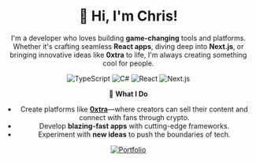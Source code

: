 <div align="center" >


# 👋 Hi, I'm Chris!

I'm a developer who loves building **game-changing** tools and platforms. Whether it's crafting seamless **React apps**, diving deep into **Next.js**, or bringing innovative ideas like **0xtra** to life, I'm always creating something cool for people.  

![TypeScript](https://img.shields.io/badge/TypeScript-3178C6?style=flat&logo=typescript&logoColor=white)
![C#](https://img.shields.io/badge/C%23-239120?style=flat&logo=c-sharp&logoColor=white)
![React](https://img.shields.io/badge/-React-61DAFB?style=flat&logo=react&logoColor=white)
![Next.js](https://img.shields.io/badge/Next.js-000000?style=flat&logo=next.js&logoColor=white)

🚀 **What I Do**  
- Create platforms like **[0xtra](https://0xtra.com)**—where creators can sell their content and connect with fans through crypto.  
- Develop **blazing-fast apps** with cutting-edge frameworks.  
- Experiment with **new ideas** to push the boundaries of tech.  

[![Portfolio](https://img.shields.io/badge/Portfolio-000000?style=for-the-badge&logo=react&logoColor=white)](https://chrisholt.dev)  

</div>
